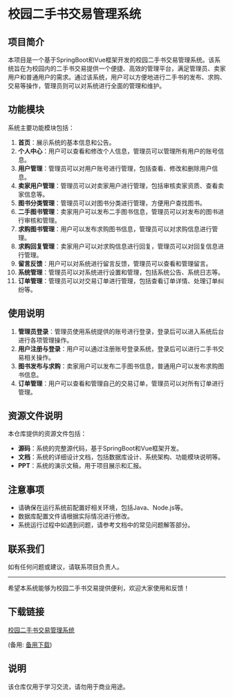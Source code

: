 # 校园二手书交易管理系统

## 项目简介

本项目是一个基于SpringBoot和Vue框架开发的校园二手书交易管理系统。该系统旨在为校园内的二手书交易提供一个便捷、高效的管理平台，满足管理员、卖家用户和普通用户的需求。通过该系统，用户可以方便地进行二手书的发布、求购、交易等操作，管理员则可以对系统进行全面的管理和维护。

## 功能模块

系统主要功能模块包括：

1. **首页**：展示系统的基本信息和公告。
2. **个人中心**：用户可以查看和修改个人信息，管理员可以管理所有用户的账号信息。
3. **用户管理**：管理员可以对用户账号进行管理，包括查看、修改和删除用户信息。
4. **卖家用户管理**：管理员可以对卖家用户进行管理，包括审核卖家资质、查看卖家信息等。
5. **图书分类管理**：管理员可以对图书分类进行管理，方便用户查找图书。
6. **二手图书管理**：卖家用户可以发布二手图书信息，管理员可以对发布的图书进行审核和管理。
7. **求购图书管理**：用户可以发布求购图书信息，管理员可以对求购信息进行管理。
8. **求购回复管理**：卖家用户可以对求购信息进行回复，管理员可以对回复信息进行管理。
9. **留言反馈**：用户可以对系统进行留言反馈，管理员可以查看和管理留言。
10. **系统管理**：管理员可以对系统进行设置和管理，包括系统公告、系统日志等。
11. **订单管理**：管理员可以对交易订单进行管理，包括查看订单详情、处理订单纠纷等。

## 使用说明

1. **管理员登录**：管理员使用系统提供的账号进行登录，登录后可以进入系统后台进行各项管理操作。
2. **用户注册与登录**：用户可以通过注册账号登录系统，登录后可以进行二手书交易相关操作。
3. **图书发布与求购**：卖家用户可以发布二手图书信息，普通用户可以发布求购图书信息。
4. **订单管理**：用户可以查看和管理自己的交易订单，管理员可以对所有订单进行管理。

## 资源文件说明

本仓库提供的资源文件包括：

- **源码**：系统的完整源代码，基于SpringBoot和Vue框架开发。
- **文档**：系统的详细设计文档，包括数据库设计、系统架构、功能模块说明等。
- **PPT**：系统的演示文稿，用于项目展示和汇报。

## 注意事项

- 请确保在运行系统前配置好相关环境，包括Java、Node.js等。
- 数据库配置文件请根据实际情况进行修改。
- 系统运行过程中如遇到问题，请参考文档中的常见问题解答部分。

## 联系我们

如有任何问题或建议，请联系项目负责人。

---

希望本系统能够为校园二手书交易提供便利，欢迎大家使用和反馈！

## 下载链接
[校园二手书交易管理系统](https://pan.quark.cn/s/722fdb9734fc) 

(备用: [备用下载](https://pan.baidu.com/s/1L8xhhb88nrrSwCqdL67NiQ?pwd=1234))

## 说明

该仓库仅用于学习交流，请勿用于商业用途。
